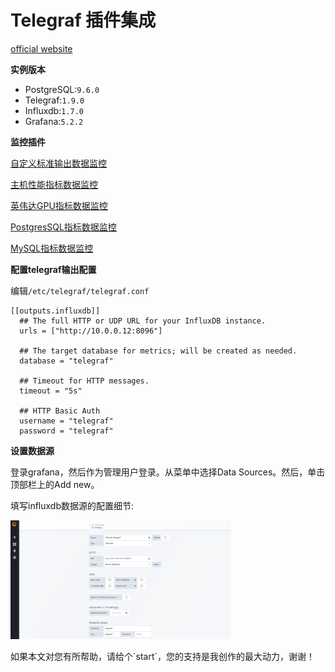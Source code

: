 # Telegraf 插件集成

[official website](https://docs.influxdata.com/telegraf/v1.9/) 

**实例版本**

- PostgreSQL:`9.6.0`
- Telegraf:`1.9.0`
- Influxdb:`1.7.0`
- Grafana:`5.2.2`

**监控插件**

[自定义标准输出数据监控](exec/README.md)

[主机性能指标数据监控](hardware/README.md)

[英伟达GPU指标数据监控](nvidia-smi/README.md)

[PostgresSQL指标数据监控](postgres/README.md)

[MySQL指标数据监控](mysql/README.md)

**配置telegraf输出配置**

编辑`/etc/telegraf/telegraf.conf`

```
[[outputs.influxdb]]
  ## The full HTTP or UDP URL for your InfluxDB instance.
  urls = ["http://10.0.0.12:8096"]

  ## The target database for metrics; will be created as needed.
  database = "telegraf"

  ## Timeout for HTTP messages.
  timeout = "5s"

  ## HTTP Basic Auth
  username = "telegraf"
  password = "telegraf"

```
**设置数据源**

登录grafana，然后作为管理用户登录。从菜单中选择Data Sources。然后，单击顶部栏上的Add new。

填写influxdb数据源的配置细节:

<p align="datasource">
  <img src=".images/datasource.png" width="70%">
</p>
如果本文对您有所帮助，请给个`start`，您的支持是我创作的最大动力，谢谢！